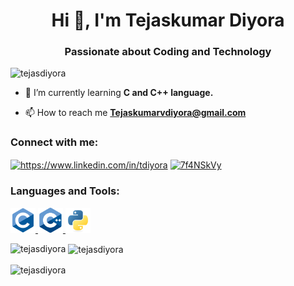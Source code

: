 <h1 align="center">Hi 👋, I'm Tejaskumar Diyora</h1>
<h3 align="center">Passionate about Coding and Technology</h3>

<p align="left"> <img src="https://komarev.com/ghpvc/?username=tejasdiyora&label=Profile%20views&color=0e75b6&style=flat" alt="tejasdiyora" /> </p>

- 🌱 I’m currently learning **C and C++ language.**

- 📫 How to reach me **Tejaskumarvdiyora@gmail.com**

<h3 align="left">Connect with me:</h3>
<p align="left">
<a href="https://linkedin.com/in/https://www.linkedin.com/in/tdiyora" target="blank"><img align="center" src="https://raw.githubusercontent.com/rahuldkjain/github-profile-readme-generator/master/src/images/icons/Social/linked-in-alt.svg" alt="https://www.linkedin.com/in/tdiyora" height="30" width="40" /></a>
<a href="https://discord.gg/7f4NSkVy" target="blank"><img align="center" src="https://raw.githubusercontent.com/rahuldkjain/github-profile-readme-generator/master/src/images/icons/Social/discord.svg" alt="7f4NSkVy" height="30" width="40" /></a>
</p>

<h3 align="left">Languages and Tools:</h3>
<p align="left"> <a href="https://www.cprogramming.com/" target="_blank" rel="noreferrer"> <img src="https://raw.githubusercontent.com/devicons/devicon/master/icons/c/c-original.svg" alt="c" width="40" height="40"/> </a> <a href="https://www.w3schools.com/cpp/" target="_blank" rel="noreferrer"> <img src="https://raw.githubusercontent.com/devicons/devicon/master/icons/cplusplus/cplusplus-original.svg" alt="cplusplus" width="40" height="40"/> </a> <a href="https://www.python.org" target="_blank" rel="noreferrer"> <img src="https://raw.githubusercontent.com/devicons/devicon/master/icons/python/python-original.svg" alt="python" width="40" height="40"/> </a> </p>

<p><img align="left" src="https://github-readme-stats.vercel.app/api/top-langs?username=tejasdiyora&show_icons=true&locale=en&layout=compact" alt="tejasdiyora" /></p>

<p>&nbsp;<img align="center" src="https://github-readme-stats.vercel.app/api?username=tejasdiyora&show_icons=true&locale=en" alt="tejasdiyora" /></p>

<p><img align="center" src="https://github-readme-streak-stats.herokuapp.com/?user=tejasdiyora&" alt="tejasdiyora" /></p>
